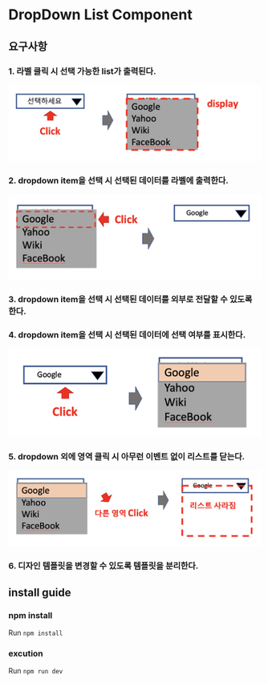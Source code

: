 # DropDown List Component

## 요구사항

### 1. 라벨 클릭 시 선택 가능한 list가 출력된다.
![요구사항 첫번째](./src/solution/presenter/dropdown/assets/dropdown_scope1.png)


### 2. dropdown item을 선택 시 선택된 데이터를 라벨에 출력한다.
![요구사항 두번째](./src/solution/presenter/dropdown/assets/dropdown_scope2.png)


### 3. dropdown item을 선택 시 선택된 데이터를 외부로 전달할 수 있도록 한다.


### 4. dropdown item을 선택 시 선택된 데이터에 선택 여부를 표시한다.
![요구사항 네번째](./src/solution/presenter/dropdown/assets/dropdown_scope4.png)


### 5. dropdown 외에 영역 클릭 시 아무런 이벤트 없이 리스트를 닫는다.
![요구사항 다섯번째](./src/solution/presenter/dropdown/assets/dropdown_scope5.png)


### 6. 디자인 템플릿을 변경할 수 있도록 템플릿을 분리한다.



## install guide

### npm install
Run `npm install`

### excution
Run `npm run dev`
